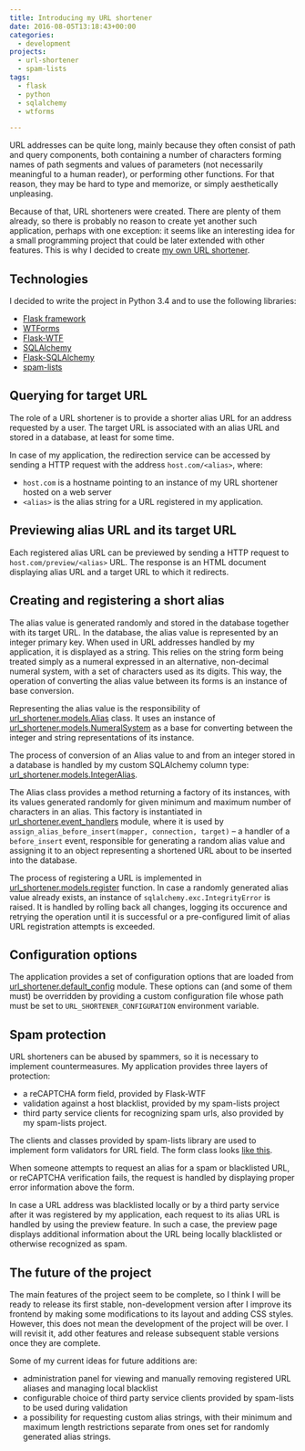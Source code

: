 ```yaml
---
title: Introducing my URL shortener
date: 2016-08-05T13:18:43+00:00
categories:
  - development
projects:
  - url-shortener
  - spam-lists
tags:
  - flask
  - python
  - sqlalchemy
  - wtforms

---
```

URL addresses can be quite long, mainly because they often consist of path and query components, both containing a number of characters forming names of path segments and values of parameters (not necessarily meaningful to a human reader), or performing other functions. For that reason, they may be hard to type and memorize, or simply aesthetically unpleasing.

Because of that, URL shorteners were created. There are plenty of them already, so there is probably no reason to create yet another such application, perhaps with one exception: it seems like an interesting idea for a small programming project that could be later extended with other features. This is why I decided to create [my own URL shortener][1].

<!--more-->

## Technologies

I decided to write the project in Python 3.4 and to use the following libraries:

  * [Flask framework][2]
  * [WTForms][3]
  * [Flask-WTF][4]
  * [SQLAlchemy][5]
  * [Flask-SQLAlchemy][6]
  * [spam-lists][7]

## Querying for target URL

The role of a URL shortener is to provide a shorter alias URL for an address requested by a user. The target URL is associated with an alias URL and stored in a database, at least for some time.

In case of my application, the redirection service can be accessed by sending a HTTP request with the address `host.com/<alias>`, where:

  * `host.com` is a hostname pointing to an instance of my URL shortener hosted on a web server
  * `<alias>` is the alias string for a URL registered in my application.

## Previewing alias URL and its target URL

Each registered alias URL can be previewed by sending a HTTP request to `host.com/preview/<alias>` URL. The response is an HTML document displaying alias URL and a target URL to which it redirects.

## Creating and registering a short alias

The alias value is generated randomly and stored in the database together with its target URL. In the database, the alias value is represented by an integer primary key. When used in URL addresses handled by my application, it is displayed as a string. This relies on the string form being treated simply as a numeral expressed in an alternative, non-decimal numeral system, with a set of characters used as its digits. This way, the operation of converting the alias value between its forms is an instance of base conversion.

Representing the alias value is the responsibility of [url_shortener.models.Alias][8] class. It uses an instance of [url_shortener.models.NumeralSystem][9] as a base for converting between the integer and string representations of its instance.

The process of conversion of an Alias value to and from an integer stored in a database is handled by my custom SQLAlchemy column type: [url_shortener.models.IntegerAlias][10].

The Alias class provides a method returning a factory of its instances, with its values generated randomly for given minimum and maximum number of characters in an alias. This factory is instantiated in [url\_shortener.event\_handlers][11] module, where it is used by `assign_alias_before_insert(mapper, connection, target)` &#8211; a handler of a `before_insert` event, responsible for generating a random alias value and assigning it to an object representing a shortened URL about to be inserted into the database.

The process of registering a URL is implemented in [url_shortener.models.register][12] function. In case a randomly generated alias value already exists, an instance of `sqlalchemy.exc.IntegrityError` is raised. It is handled by rolling back all changes, logging its occurence and retrying the operation until it is successful or a pre-configured limit of alias URL registration attempts is exceeded.

## Configuration options

The application provides a set of configuration options that are loaded from [url\_shortener.default\_config][13] module. These options can (and some of them must) be overridden by providing a custom configuration file whose path must be set to `URL_SHORTENER_CONFIGURATION` environment variable.

## Spam protection

URL shorteners can be abused by spammers, so it is necessary to implement countermeasures. My application provides three layers of protection:

  * a reCAPTCHA form field, provided by Flask-WTF
  * validation against a host blacklist, provided by my spam-lists project
  * third party service clients for recognizing spam urls, also provided by my spam-lists project.

The clients and classes provided by spam-lists library are used to implement form validators for URL field. The form class looks [like this][14].

When someone attempts to request an alias for a spam or blacklisted URL, or reCAPTCHA verification fails, the request is handled by displaying proper error information above the form.

In case a URL address was blacklisted locally or by a third party service after it was registered by my application, each request to its alias URL is handled by using the preview feature. In such a case, the preview page displays additional information about the URL being locally blacklisted or otherwise recognized as spam.

## The future of the project

The main features of the project seem to be complete, so I think I will be ready to release its first stable, non-development version after I improve its frontend by making some modifications to its layout and adding CSS styles. However, this does not mean the development of the project will be over. I will revisit it, add other features and release subsequent stable versions once they are complete.

Some of my current ideas for future additions are:

  * administration panel for viewing and manually removing registered URL aliases and managing local blacklist
  * configurable choice of third party service clients provided by spam-lists to be used during validation
  * a possibility for requesting custom alias strings, with their minimum and maximum length restrictions separate from ones set for randomly generated alias strings.

 [1]: https://github.com/piotr-rusin/url-shortener
 [2]: http://flask.pocoo.org/
 [3]: https://wtforms.readthedocs.io/en/latest/
 [4]: https://flask-wtf.readthedocs.io/en/latest/
 [5]: http://www.sqlalchemy.org/
 [6]: http://flask-sqlalchemy.pocoo.org/2.1/
 [7]: https://github.com/piotr-rusin/spam-lists
 [8]: https://github.com/piotr-rusin/url-shortener/blob/2bbcb9bcc97f8226e7d90d201c57933421ee050e/url_shortener/models.py#L97
 [9]: https://github.com/piotr-rusin/url-shortener/blob/2bbcb9bcc97f8226e7d90d201c57933421ee050e/url_shortener/models.py#L31
 [10]: https://github.com/piotr-rusin/url-shortener/blob/2bbcb9bcc97f8226e7d90d201c57933421ee050e/url_shortener/models.py#L210
 [11]: https://github.com/piotr-rusin/url-shortener/blob/2bbcb9bcc97f8226e7d90d201c57933421ee050e/url_shortener/event_handlers.py
 [12]: https://github.com/piotr-rusin/url-shortener/blob/2bbcb9bcc97f8226e7d90d201c57933421ee050e/url_shortener/models.py#L288
 [13]: https://github.com/piotr-rusin/url-shortener/blob/2bbcb9bcc97f8226e7d90d201c57933421ee050e/url_shortener/default_config.py
 [14]: https://github.com/piotr-rusin/url-shortener/blob/2bbcb9bcc97f8226e7d90d201c57933421ee050e/url_shortener/forms.py#L9
